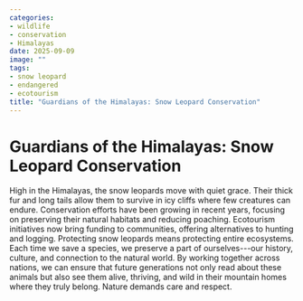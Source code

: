 ```yaml
---
categories:
- wildlife
- conservation
- Himalayas
date: 2025-09-09
image: ""
tags:
- snow leopard
- endangered
- ecotourism
title: "Guardians of the Himalayas: Snow Leopard Conservation"
---
```


# Guardians of the Himalayas: Snow Leopard Conservation

High in the Himalayas, the snow leopards move with quiet grace. Their
thick fur and long tails allow them to survive in icy cliffs where few
creatures can endure. Conservation efforts have been growing in recent
years, focusing on preserving their natural habitats and reducing
poaching. Ecotourism initiatives now bring funding to communities,
offering alternatives to hunting and logging. Protecting snow leopards
means protecting entire ecosystems. Each time we save a species, we
preserve a part of ourselves---our history, culture, and connection to
the natural world. By working together across nations, we can ensure
that future generations not only read about these animals but also see
them alive, thriving, and wild in their mountain homes where they truly
belong. Nature demands care and respect.
